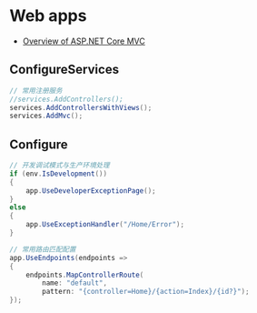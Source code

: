 # Web apps

- [Overview of ASP.NET Core MVC](https://docs.microsoft.com/en-us/aspnet/core/mvc/overview?view=aspnetcore-5.0)

## ConfigureServices

```c#
// 常用注册服务
//services.AddControllers();
services.AddControllersWithViews();
services.AddMvc();
```

## Configure

```c#
// 开发调试模式与生产环境处理
if (env.IsDevelopment())
{
    app.UseDeveloperExceptionPage();
}
else
{
    app.UseExceptionHandler("/Home/Error");
}

// 常用路由匹配配置
app.UseEndpoints(endpoints =>
{
    endpoints.MapControllerRoute(
        name: "default",
        pattern: "{controller=Home}/{action=Index}/{id?}");
});
```
